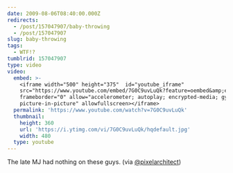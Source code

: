 ```yaml
---
date: 2009-08-06T08:40:00.000Z
redirects:
  - /post/157047907/baby-throwing
  - /post/157047907
slug: baby-throwing
tags:
  - WTF!?
tumblrid: 157047907
type: video
video:
  embed: >-
    <iframe width="500" height="375"  id="youtube_iframe"
    src="https://www.youtube.com/embed/7G0C9uvLuQk?feature=oembed&amp;enablejsapi=1&amp;origin=https://safe.txmblr.com&amp;wmode=opaque"
    frameborder="0" allow="accelerometer; autoplay; encrypted-media; gyroscope;
    picture-in-picture" allowfullscreen></iframe>
  permalink: 'https://www.youtube.com/watch?v=7G0C9uvLuQk'
  thumbnail:
    height: 360
    url: 'https://i.ytimg.com/vi/7G0C9uvLuQk/hqdefault.jpg'
    width: 480
  type: youtube
---
```

<p>The late MJ had nothing on these guys. (via <a href="http://twitter.com/pixelarchitect/status/3162608863">@pixelarchitect</a>)</p>
